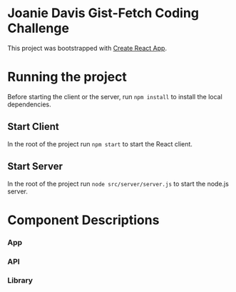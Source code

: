 # Joanie Davis Gist-Fetch Coding Challenge

This project was bootstrapped with [Create React App](https://github.com/facebook/create-react-app).

# Running the project
Before starting the client or the server, run `npm install` to install the local dependencies.
 
## Start Client
In the root of the project run `npm start` to start the React client. 

## Start Server
In the root of the project run `node src/server/server.js` to start the node.js server.

# Component Descriptions 

### App

### API

### Library 
